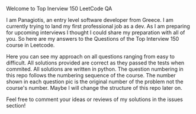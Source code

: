Welcome to Top Inerview 150 LeetCode QA

I am Panagiotis, an entry level software developer from Greece.
I am currently trying to land my first professional job as a dev.
As I am preparing for upcoming interviews I thought I could share my preparation with all of you.
So here are my answers to the Questions of the Top Interview 150 course in Leetcode.

Here you can see my approach on all questions ranging from easy to difficult.
All solutions provided are correct as they passed the tests when commited.
All solutions are written in python.
The question numbering in this repo follows the numbering sequence of the course. The number shown in each question pic is the original number of the problem not the course's number. Maybe I will change the structure of this repo later on. 

Feel free to comment your ideas or reviews of my solutions in the issues section!

